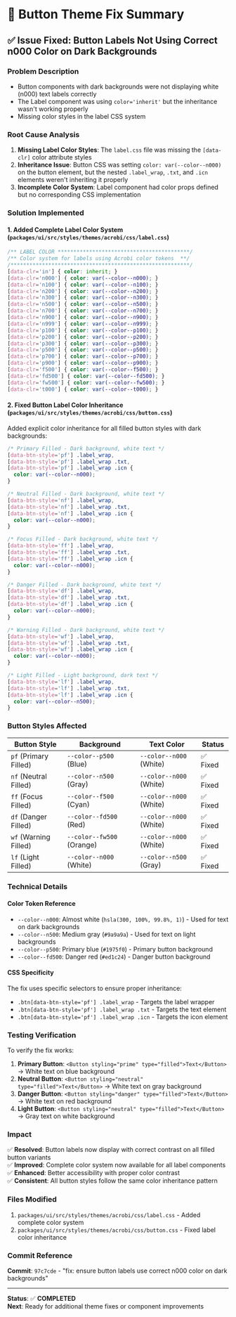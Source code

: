 # 🎨 Button Theme Fix Summary

## ✅ **Issue Fixed**: Button Labels Not Using Correct n000 Color on Dark Backgrounds

### **Problem Description**
- Button components with dark backgrounds were not displaying white (n000) text labels correctly
- The Label component was using `color='inherit'` but the inheritance wasn't working properly
- Missing color styles in the label CSS system

### **Root Cause Analysis**
1. **Missing Label Color Styles**: The `label.css` file was missing the `[data-clr]` color attribute styles
2. **Inheritance Issue**: Button CSS was setting `color: var(--color--n000)` on the button element, but the nested `.label_wrap`, `.txt`, and `.icn` elements weren't inheriting it properly
3. **Incomplete Color System**: Label component had color props defined but no corresponding CSS implementation

### **Solution Implemented**

#### **1. Added Complete Label Color System** (`packages/ui/src/styles/themes/acrobi/css/label.css`)
```css
/** LABEL COLOR ******************************************/
/** Color system for labels using Acrobi color tokens  **/
/*********************************************************/
[data-clr='in'] { color: inherit; }
[data-clr='n000'] { color: var(--color--n000); }
[data-clr='n100'] { color: var(--color--n100); }
[data-clr='n200'] { color: var(--color--n200); }
[data-clr='n300'] { color: var(--color--n300); }
[data-clr='n500'] { color: var(--color--n500); }
[data-clr='n700'] { color: var(--color--n700); }
[data-clr='n900'] { color: var(--color--n900); }
[data-clr='n999'] { color: var(--color--n999); }
[data-clr='p100'] { color: var(--color--p100); }
[data-clr='p200'] { color: var(--color--p200); }
[data-clr='p300'] { color: var(--color--p300); }
[data-clr='p500'] { color: var(--color--p500); }
[data-clr='p700'] { color: var(--color--p700); }
[data-clr='p900'] { color: var(--color--p900); }
[data-clr='f500'] { color: var(--color--f500); }
[data-clr='fd500'] { color: var(--color--fd500); }
[data-clr='fw500'] { color: var(--color--fw500); }
[data-clr='t000'] { color: var(--color--t000); }
```

#### **2. Fixed Button Label Color Inheritance** (`packages/ui/src/styles/themes/acrobi/css/button.css`)

Added explicit color inheritance for all filled button styles with dark backgrounds:

```css
/* Primary Filled - Dark background, white text */
[data-btn-style='pf'] .label_wrap,
[data-btn-style='pf'] .label_wrap .txt,
[data-btn-style='pf'] .label_wrap .icn {
  color: var(--color--n000);
}

/* Neutral Filled - Dark background, white text */
[data-btn-style='nf'] .label_wrap,
[data-btn-style='nf'] .label_wrap .txt,
[data-btn-style='nf'] .label_wrap .icn {
  color: var(--color--n000);
}

/* Focus Filled - Dark background, white text */
[data-btn-style='ff'] .label_wrap,
[data-btn-style='ff'] .label_wrap .txt,
[data-btn-style='ff'] .label_wrap .icn {
  color: var(--color--n000);
}

/* Danger Filled - Dark background, white text */
[data-btn-style='df'] .label_wrap,
[data-btn-style='df'] .label_wrap .txt,
[data-btn-style='df'] .label_wrap .icn {
  color: var(--color--n000);
}

/* Warning Filled - Dark background, white text */
[data-btn-style='wf'] .label_wrap,
[data-btn-style='wf'] .label_wrap .txt,
[data-btn-style='wf'] .label_wrap .icn {
  color: var(--color--n000);
}

/* Light Filled - Light background, dark text */
[data-btn-style='lf'] .label_wrap,
[data-btn-style='lf'] .label_wrap .txt,
[data-btn-style='lf'] .label_wrap .icn {
  color: var(--color--n500);
}
```

### **Button Styles Affected**

| Button Style | Background | Text Color | Status |
|--------------|------------|------------|---------|
| `pf` (Primary Filled) | `--color--p500` (Blue) | `--color--n000` (White) | ✅ Fixed |
| `nf` (Neutral Filled) | `--color--n500` (Gray) | `--color--n000` (White) | ✅ Fixed |
| `ff` (Focus Filled) | `--color--f500` (Cyan) | `--color--n000` (White) | ✅ Fixed |
| `df` (Danger Filled) | `--color--fd500` (Red) | `--color--n000` (White) | ✅ Fixed |
| `wf` (Warning Filled) | `--color--fw500` (Orange) | `--color--n000` (White) | ✅ Fixed |
| `lf` (Light Filled) | `--color--n000` (White) | `--color--n500` (Gray) | ✅ Fixed |

### **Technical Details**

#### **Color Token Reference**
- `--color--n000`: Almost white (`hsla(300, 100%, 99.8%, 1)`) - Used for text on dark backgrounds
- `--color--n500`: Medium gray (`#9a9a9a`) - Used for text on light backgrounds
- `--color--p500`: Primary blue (`#1975f0`) - Primary button background
- `--color--fd500`: Danger red (`#ed1c24`) - Danger button background

#### **CSS Specificity**
The fix uses specific selectors to ensure proper inheritance:
- `.btn[data-btn-style='pf'] .label_wrap` - Targets the label wrapper
- `.btn[data-btn-style='pf'] .label_wrap .txt` - Targets the text element
- `.btn[data-btn-style='pf'] .label_wrap .icn` - Targets the icon element

### **Testing Verification**

To verify the fix works:

1. **Primary Button**: `<Button styling="prime" type="filled">Text</Button>` → White text on blue background
2. **Neutral Button**: `<Button styling="neutral" type="filled">Text</Button>` → White text on gray background  
3. **Danger Button**: `<Button styling="danger" type="filled">Text</Button>` → White text on red background
4. **Light Button**: `<Button styling="neutral" type="filled">Text</Button>` → Gray text on white background

### **Impact**

✅ **Resolved**: Button labels now display with correct contrast on all filled button variants  
✅ **Improved**: Complete color system now available for all label components  
✅ **Enhanced**: Better accessibility with proper color contrast  
✅ **Consistent**: All button styles follow the same color inheritance pattern  

### **Files Modified**

1. `packages/ui/src/styles/themes/acrobi/css/label.css` - Added complete color system
2. `packages/ui/src/styles/themes/acrobi/css/button.css` - Fixed label color inheritance

### **Commit Reference**

**Commit**: `97c7cde` - "fix: ensure button labels use correct n000 color on dark backgrounds"

---

**Status**: ✅ **COMPLETED**  
**Next**: Ready for additional theme fixes or component improvements